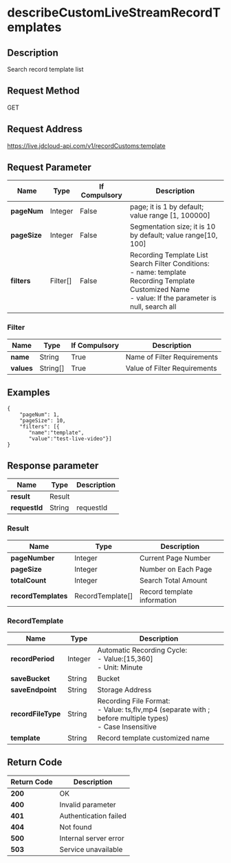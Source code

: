 # describeCustomLiveStreamRecordTemplates


## Description
Search record template list

## Request Method
GET

## Request Address
https://live.jdcloud-api.com/v1/recordCustoms:template


## Request Parameter
|Name|Type|If Compulsory|Description|
|---|---|---|---|
|**pageNum**|Integer|False|page; it is 1 by default; value range [1, 100000]|
|**pageSize**|Integer|False|Segmentation size; it is 10 by default; value range[10, 100]|
|**filters**|Filter[]|False|Recording Template List Search Filter Conditions:<br>  - name:   template  Recording Template Customized Name<br>  - value:  If the parameter is null, search all<br>|

### Filter
|Name|Type|If Compulsory|Description|
|---|---|---|---|
|**name**|String|True|Name of Filter Requirements|
|**values**|String[]|True|Value of Filter Requirements|

## Examples
    {
        "pageNum": 1,
        "pageSize": 10,
        "filters": [{
           "name":"template",
           "value":"test-live-video"}]
    }

## Response parameter
|Name|Type|Description|
|---|---|---|
|**result**|Result| |
|**requestId**|String|requestId|

### Result
|Name|Type|Description|
|---|---|---|
|**pageNumber**|Integer|Current Page Number|
|**pageSize**|Integer|Number on Each Page|
|**totalCount**|Integer|Search Total Amount|
|**recordTemplates**|RecordTemplate[]|Record template information|
### RecordTemplate
|Name|Type|Description|
|---|---|---|
|**recordPeriod**|Integer|Automatic Recording Cycle:<br>  - Value:[15,360]<br>  - Unit: Minute<br>|
|**saveBucket**|String|Bucket|
|**saveEndpoint**|String|Storage Address|
|**recordFileType**|String|Recording File Format:<br>  - Value: ts,flv,mp4 (separate with ; before multiple types)<br>  - Case Insensitive<br>|
|**template**|String|Record template customized name|

## Return Code
|Return Code|Description|
|---|---|
|**200**|OK|
|**400**|Invalid parameter|
|**401**|Authentication failed|
|**404**|Not found|
|**500**|Internal server error|
|**503**|Service unavailable|
